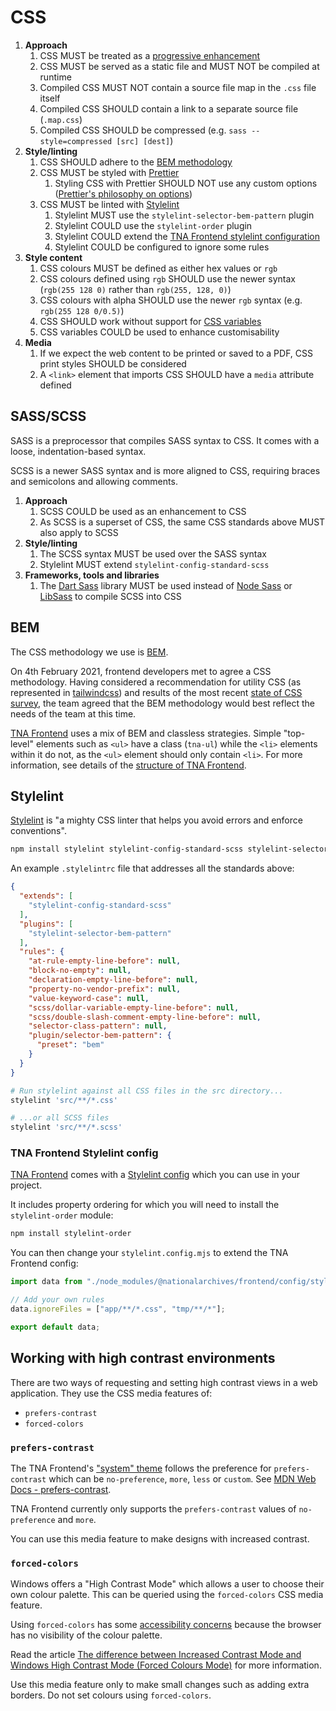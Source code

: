 # CSS

1. **Approach**
    1. CSS MUST be treated as a [progressive enhancement](../../ways-of-working/progressive-enhancement.md)
    1. CSS MUST be served as a static file and MUST NOT be compiled at runtime
    1. Compiled CSS MUST NOT contain a source file map in the `.css` file itself
    1. Compiled CSS SHOULD contain a link to a separate source file (`.map.css`)
    1. Compiled CSS SHOULD be compressed (e.g. `sass --style=compressed [src] [dest]`)
1. **Style/linting**
    1. CSS SHOULD adhere to the [BEM methodology](#bem)
    1. CSS MUST be styled with [Prettier](https://prettier.io/)
        1. Styling CSS with Prettier SHOULD NOT use any custom options ([Prettier's philosophy on options](https://prettier.io/docs/en/option-philosophy))
    1. CSS MUST be linted with [Stylelint](#stylelint)
        1. Stylelint MUST use the `stylelint-selector-bem-pattern` plugin
        1. Stylelint COULD use the `stylelint-order` plugin
        1. Stylelint COULD extend the [TNA Frontend stylelint configuration](https://github.com/nationalarchives/tna-frontend/blob/main/stylelint.config.js)
        1. Stylelint COULD be configured to ignore some rules
1. **Style content**
    1. CSS colours MUST be defined as either hex values or `rgb`
    1. CSS colours defined using `rgb` SHOULD use the newer syntax (`rgb(255 128 0)` rather than `rgb(255, 128, 0)`)
    1. CSS colours with alpha SHOULD use the newer `rgb` syntax (e.g. `rgb(255 128 0/0.5)`)
    1. CSS SHOULD work without support for [CSS variables](https://developer.mozilla.org/en-US/docs/Web/CSS/Using_CSS_custom_properties)
    1. CSS variables COULD be used to enhance customisability
1. **Media**
    1. If we expect the web content to be printed or saved to a PDF, CSS print styles SHOULD be considered
    1. A `<link>` element that imports CSS SHOULD have a `media` attribute defined

## SASS/SCSS

SASS is a preprocessor that compiles SASS syntax to CSS. It comes with a loose, indentation-based syntax.

SCSS is a newer SASS syntax and is more aligned to CSS, requiring braces and semicolons and allowing comments.

1. **Approach**
    1. SCSS COULD be used as an enhancement to CSS
    1. As SCSS is a superset of CSS, the same CSS standards above MUST also apply to SCSS
1. **Style/linting**
    1. The SCSS syntax MUST be used over the SASS syntax
    1. Stylelint MUST extend `stylelint-config-standard-scss`
1. **Frameworks, tools and libraries**
    1. The [Dart Sass](https://sass-lang.com/dart-sass/) library MUST be used instead of [Node Sass](https://www.npmjs.com/package/node-sass) or [LibSass](https://sass-lang.com/blog/libsass-is-deprecated/) to compile SCSS into CSS

## BEM

The CSS methodology we use is [BEM](https://getbem.com/).

On 4th February 2021, frontend developers met to agree a CSS methodology. Having considered a recommendation for utility CSS (as represented in [tailwindcss](https://tailwindcss.com/)) and results of the most recent [state of CSS survey](https://2020.stateofcss.com/en-US/technologies/), the team agreed that the BEM methodology would best reflect the needs of the team at this time.

[TNA Frontend](../../resources/tna-frontend.md) uses a mix of BEM and classless strategies. Simple "top-level" elements such as `<ul>` have a class (`tna-ul`) while the `<li>` elements within it do not, as the `<ul>` element should only contain `<li>`. For more information, see details of the [structure of TNA Frontend](https://github.com/nationalarchives/tna-frontend/wiki/Structure).

## Stylelint

[Stylelint](https://stylelint.io/) is "a mighty CSS linter that helps you avoid errors and enforce conventions".

```sh
npm install stylelint stylelint-config-standard-scss stylelint-selector-bem-pattern stylelint-order
```

An example `.stylelintrc` file that addresses all the standards above:

```json
{
  "extends": [
    "stylelint-config-standard-scss"
  ],
  "plugins": [
    "stylelint-selector-bem-pattern"
  ],
  "rules": {
    "at-rule-empty-line-before": null,
    "block-no-empty": null,
    "declaration-empty-line-before": null,
    "property-no-vendor-prefix": null,
    "value-keyword-case": null,
    "scss/dollar-variable-empty-line-before": null,
    "scss/double-slash-comment-empty-line-before": null,
    "selector-class-pattern": null,
    "plugin/selector-bem-pattern": {
      "preset": "bem"
    }
  }
}
```

```sh
# Run stylelint against all CSS files in the src directory...
stylelint 'src/**/*.css'

# ...or all SCSS files
stylelint 'src/**/*.scss'
```

### TNA Frontend Stylelint config

[TNA Frontend](../../resources/tna-frontend.md) comes with a [Stylelint config](https://github.com/nationalarchives/tna-frontend/blob/main/stylelint.config.js) which you can use in your project.

It includes property ordering for which you will need to install the `stylelint-order` module:

```sh
npm install stylelint-order
```

You can then change your `stylelint.config.mjs` to extend the TNA Frontend config:

```js
import data from "./node_modules/@nationalarchives/frontend/config/stylelint.config.js";

// Add your own rules
data.ignoreFiles = ["app/**/*.css", "tmp/**/*"];

export default data;
```

## Working with high contrast environments

There are two ways of requesting and setting high contrast views in a web application. They use the CSS media features of:

- `prefers-contrast`
- `forced-colors`

### `prefers-contrast`

The TNA Frontend's ["system" theme](https://nationalarchives.github.io/design-system/styles/colours/#system-theme) follows the preference for `prefers-contrast` which can be `no-preference`, `more`, `less` or `custom`. See [MDN Web Docs - prefers-contrast](https://developer.mozilla.org/en-US/docs/Web/CSS/@media/prefers-contrast).

TNA Frontend currently only supports the `prefers-contrast` values of `no-preference` and `more`.

You can use this media feature to make designs with increased contrast.

### `forced-colors`

Windows offers a "High Contrast Mode" which allows a user to choose their own colour palette. This can be queried using the `forced-colors` CSS media feature.

Using `forced-colors` has some [accessibility concerns](https://developer.mozilla.org/en-US/docs/Web/CSS/@media/forced-colors#accessibility_concerns) because the browser has no visibility of the colour palette.

Read the article [The difference between Increased Contrast Mode and Windows High Contrast Mode (Forced Colours Mode)](https://www.tempertemper.net/blog/the-difference-between-increased-contrast-mode-and-windows-high-contrast-mode) for more information.

Use this media feature only to make small changes such as adding extra borders. Do not set colours using `forced-colors`.
